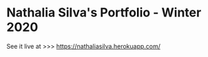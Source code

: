 # Nathalia Silva's Portfolio - Winter 2020

See it live at >>> https://nathaliasilva.herokuapp.com/
